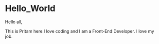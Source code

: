 # Hello_World

Hello all,

This is Pritam here.I love coding and I am a Front-End Developer. I love my job.
